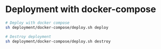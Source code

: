 
# Deployment with docker-compose

```bash
# Deploy with docker compose
sh deployment/docker-compose/deploy.sh deploy

# Destroy deployment
sh deployment/docker-compose/deploy.sh destroy
```